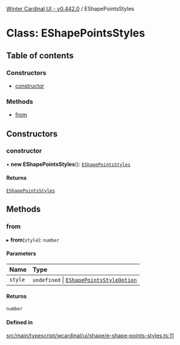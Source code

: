 [Winter Cardinal UI - v0.442.0](../index.md) / EShapePointsStyles

# Class: EShapePointsStyles

## Table of contents

### Constructors

- [constructor](EShapePointsStyles.md#constructor)

### Methods

- [from](EShapePointsStyles.md#from)

## Constructors

### constructor

• **new EShapePointsStyles**(): [`EShapePointsStyles`](EShapePointsStyles.md)

#### Returns

[`EShapePointsStyles`](EShapePointsStyles.md)

## Methods

### from

▸ **from**(`style`): `number`

#### Parameters

| Name | Type |
| :------ | :------ |
| `style` | `undefined` \| [`EShapePointsStyleOption`](../index.md#eshapepointsstyleoption) |

#### Returns

`number`

#### Defined in

[src/main/typescript/wcardinal/ui/shape/e-shape-points-styles.ts:11](https://github.com/winter-cardinal/winter-cardinal-ui/blob/v0.442.0/src/main/typescript/wcardinal/ui/shape/e-shape-points-styles.ts#L11)
